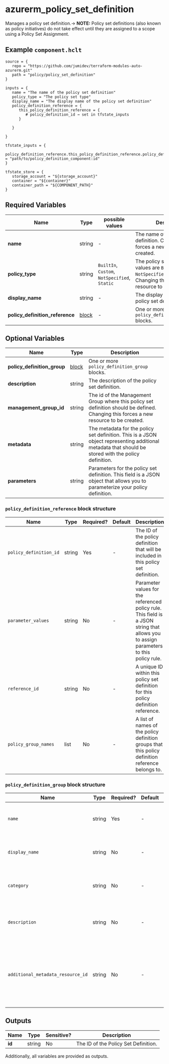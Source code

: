 # azurerm_policy_set_definition

Manages a policy set definition.-> **NOTE:**  Policy set definitions (also known as policy initiatives) do not take effect until they are assigned to a scope using a Policy Set Assignment.

## Example `component.hclt`

```hcl
source = {
   repo = "https://github.com/jumidev/terraform-modules-auto-azurerm.git"   
   path = "policy/policy_set_definition"   
}

inputs = {
   name = "The name of the policy set definition"   
   policy_type = "The policy set type"   
   display_name = "The display name of the policy set definition"   
   policy_definition_reference = {
      this_policy_definition_reference = {
         # policy_definition_id → set in tfstate_inputs
      }
      
   }
   
}

tfstate_inputs = {
   policy_definition_reference.this_policy_definition_reference.policy_definition_id = "path/to/policy_definition_component:id"   
}

tfstate_store = {
   storage_account = "${storage_account}"   
   container = "${container}"   
   container_path = "${COMPONENT_PATH}"   
}

```

## Required Variables

| Name | Type |  possible values |  Description |
| ---- | --------- |  ----------- | ----------- |
| **name** | string |  -  |  The name of the policy set definition. Changing this forces a new resource to be created. | 
| **policy_type** | string |  `BuiltIn`, `Custom`, `NotSpecified`, `Static`  |  The policy set type. Possible values are `BuiltIn`, `Custom`, `NotSpecified` and `Static`. Changing this forces a new resource to be created. | 
| **display_name** | string |  -  |  The display name of the policy set definition. | 
| **policy_definition_reference** | [block](#policy_definition_reference-block-structure) |  -  |  One or more `policy_definition_reference` blocks. | 

## Optional Variables

| Name | Type |  Description |
| ---- | --------- |  ----------- |
| **policy_definition_group** | [block](#policy_definition_group-block-structure) |  One or more `policy_definition_group` blocks. | 
| **description** | string |  The description of the policy set definition. | 
| **management_group_id** | string |  The id of the Management Group where this policy set definition should be defined. Changing this forces a new resource to be created. | 
| **metadata** | string |  The metadata for the policy set definition. This is a JSON object representing additional metadata that should be stored with the policy definition. | 
| **parameters** | string |  Parameters for the policy set definition. This field is a JSON object that allows you to parameterize your policy definition. | 

### `policy_definition_reference` block structure

| Name | Type | Required? | Default | Description |
| ---- | ---- | --------- | ------- | ----------- |
| `policy_definition_id` | string | Yes | - | The ID of the policy definition that will be included in this policy set definition. |
| `parameter_values` | string | No | - | Parameter values for the referenced policy rule. This field is a JSON string that allows you to assign parameters to this policy rule. |
| `reference_id` | string | No | - | A unique ID within this policy set definition for this policy definition reference. |
| `policy_group_names` | list | No | - | A list of names of the policy definition groups that this policy definition reference belongs to. |

### `policy_definition_group` block structure

| Name | Type | Required? | Default | Description |
| ---- | ---- | --------- | ------- | ----------- |
| `name` | string | Yes | - | The name of this policy definition group. |
| `display_name` | string | No | - | The display name of this policy definition group. |
| `category` | string | No | - | The category of this policy definition group. |
| `description` | string | No | - | The description of this policy definition group. |
| `additional_metadata_resource_id` | string | No | - | The ID of a resource that contains additional metadata about this policy definition group. |



## Outputs

| Name | Type | Sensitive? | Description |
| ---- | ---- | --------- | --------- |
| **id** | string | No  | The ID of the Policy Set Definition. | 

Additionally, all variables are provided as outputs.
